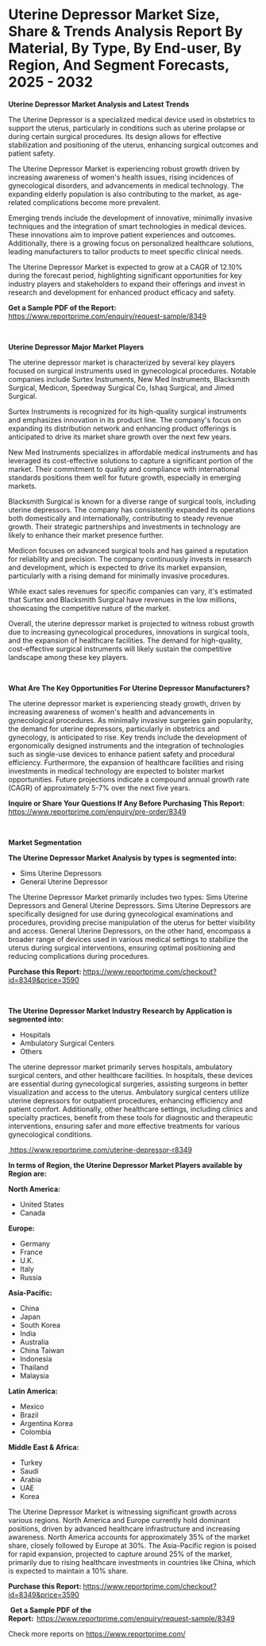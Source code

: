 <p><h1>Uterine Depressor Market Size, Share & Trends Analysis Report By Material, By Type, By End-user, By Region, And Segment Forecasts, 2025 - 2032</h1></p><p><strong>Uterine Depressor Market Analysis and Latest Trends</strong></p>
<p><p>The Uterine Depressor is a specialized medical device used in obstetrics to support the uterus, particularly in conditions such as uterine prolapse or during certain surgical procedures. Its design allows for effective stabilization and positioning of the uterus, enhancing surgical outcomes and patient safety.</p><p>The Uterine Depressor Market is experiencing robust growth driven by increasing awareness of women's health issues, rising incidences of gynecological disorders, and advancements in medical technology. The expanding elderly population is also contributing to the market, as age-related complications become more prevalent.</p><p>Emerging trends include the development of innovative, minimally invasive techniques and the integration of smart technologies in medical devices. These innovations aim to improve patient experiences and outcomes. Additionally, there is a growing focus on personalized healthcare solutions, leading manufacturers to tailor products to meet specific clinical needs.</p><p>The Uterine Depressor Market is expected to grow at a CAGR of 12.10% during the forecast period, highlighting significant opportunities for key industry players and stakeholders to expand their offerings and invest in research and development for enhanced product efficacy and safety.</p></p>
<p><strong>Get a Sample PDF of the Report:&nbsp;</strong> <a href="https://www.reportprime.com/enquiry/request-sample/8349?utm_campaign=2944&utm_medium=2&utm_source=Github&utm_content=ia&utm_term=19032025&utm_id=uterine-depressor">https://www.reportprime.com/enquiry/request-sample/8349</a></p>
<p>&nbsp;</p>
<p><strong>Uterine Depressor Major Market Players</strong></p>
<p><p>The uterine depressor market is characterized by several key players focused on surgical instruments used in gynecological procedures. Notable companies include Surtex Instruments, New Med Instruments, Blacksmith Surgical, Medicon, Speedway Surgical Co, Ishaq Surgical, and Jimed Surgical. </p><p>Surtex Instruments is recognized for its high-quality surgical instruments and emphasizes innovation in its product line. The company's focus on expanding its distribution network and enhancing product offerings is anticipated to drive its market share growth over the next few years.</p><p>New Med Instruments specializes in affordable medical instruments and has leveraged its cost-effective solutions to capture a significant portion of the market. Their commitment to quality and compliance with international standards positions them well for future growth, especially in emerging markets.</p><p>Blacksmith Surgical is known for a diverse range of surgical tools, including uterine depressors. The company has consistently expanded its operations both domestically and internationally, contributing to steady revenue growth. Their strategic partnerships and investments in technology are likely to enhance their market presence further.</p><p>Medicon focuses on advanced surgical tools and has gained a reputation for reliability and precision. The company continuously invests in research and development, which is expected to drive its market expansion, particularly with a rising demand for minimally invasive procedures.</p><p>While exact sales revenues for specific companies can vary, it's estimated that Surtex and Blacksmith Surgical have revenues in the low millions, showcasing the competitive nature of the market. </p><p>Overall, the uterine depressor market is projected to witness robust growth due to increasing gynecological procedures, innovations in surgical tools, and the expansion of healthcare facilities. The demand for high-quality, cost-effective surgical instruments will likely sustain the competitive landscape among these key players.</p></p>
<p>&nbsp;</p>
<p><strong>What Are The Key Opportunities For Uterine Depressor Manufacturers?</strong></p>
<p><p>The uterine depressor market is experiencing steady growth, driven by increasing awareness of women's health and advancements in gynecological procedures. As minimally invasive surgeries gain popularity, the demand for uterine depressors, particularly in obstetrics and gynecology, is anticipated to rise. Key trends include the development of ergonomically designed instruments and the integration of technologies such as single-use devices to enhance patient safety and procedural efficiency. Furthermore, the expansion of healthcare facilities and rising investments in medical technology are expected to bolster market opportunities. Future projections indicate a compound annual growth rate (CAGR) of approximately 5-7% over the next five years.</p></p>
<p><strong>Inquire or Share Your Questions If Any Before Purchasing This Report:</strong> <a href="https://www.reportprime.com/enquiry/pre-order/8349?utm_campaign=2944&utm_medium=2&utm_source=Github&utm_content=ia&utm_term=19032025&utm_id=uterine-depressor">https://www.reportprime.com/enquiry/pre-order/8349</a></p>
<p>&nbsp;</p>
<p><strong>Market Segmentation</strong></p>
<p><strong>The Uterine Depressor Market Analysis by types is segmented into:</strong></p>
<p><ul><li>Sims Uterine Depressors</li><li>General Uterine Depressor</li></ul></p>
<p><p>The Uterine Depressor Market primarily includes two types: Sims Uterine Depressors and General Uterine Depressors. Sims Uterine Depressors are specifically designed for use during gynecological examinations and procedures, providing precise manipulation of the uterus for better visibility and access. General Uterine Depressors, on the other hand, encompass a broader range of devices used in various medical settings to stabilize the uterus during surgical interventions, ensuring optimal positioning and reducing complications during procedures.</p></p>
<p><strong>Purchase this Report:&nbsp;</strong><a href="https://www.reportprime.com/checkout?id=8349&price=3590&utm_campaign=2944&utm_medium=2&utm_source=Github&utm_content=ia&utm_term=19032025&utm_id=uterine-depressor">https://www.reportprime.com/checkout?id=8349&price=3590</a></p>
<p>&nbsp;</p>
<p><strong>The Uterine Depressor Market Industry Research by Application is segmented into:</strong></p>
<p><ul><li>Hospitals</li><li>Ambulatory Surgical Centers</li><li>Others</li></ul></p>
<p><p>The uterine depressor market primarily serves hospitals, ambulatory surgical centers, and other healthcare facilities. In hospitals, these devices are essential during gynecological surgeries, assisting surgeons in better visualization and access to the uterus. Ambulatory surgical centers utilize uterine depressors for outpatient procedures, enhancing efficiency and patient comfort. Additionally, other healthcare settings, including clinics and specialty practices, benefit from these tools for diagnostic and therapeutic interventions, ensuring safer and more effective treatments for various gynecological conditions.</p></p>
<p><a href="https://www.reportprime.com/uterine-depressor-r8349?utm_campaign=2944&utm_medium=2&utm_source=Github&utm_content=ia&utm_term=19032025&utm_id=uterine-depressor">&nbsp;https://www.reportprime.com/uterine-depressor-r8349</a></p>
<p><strong>In terms of Region, the Uterine Depressor Market Players available by Region are:</strong></p>
<p>
    <p> <strong> North America: </strong>
        <ul>
            <li>United States</li>
            <li>Canada</li>
        </ul>
        </p> 
    <p> <strong> Europe: </strong>
        <ul>
            <li>Germany</li>
            <li>France</li>
            <li>U.K.</li>
            <li>Italy</li>
            <li>Russia</li>
        </ul>
        </p> 
    <p> <strong> Asia-Pacific: </strong>
        <ul>
            <li>China</li>
            <li>Japan</li>
            <li>South Korea</li>
            <li>India</li>
            <li>Australia</li>
            <li>China Taiwan</li>
            <li>Indonesia</li>
            <li>Thailand</li>
            <li>Malaysia</li>
        </ul>
        </p> 
    <p> <strong> Latin America: </strong>
        <ul>
            <li>Mexico</li>
            <li>Brazil</li>
            <li>Argentina Korea</li>
            <li>Colombia</li>
        </ul>
        </p> 
    <p> <strong> Middle East & Africa: </strong>
        <ul>
            <li>Turkey</li>
            <li>Saudi</li>
            <li>Arabia</li>
            <li>UAE</li>
            <li>Korea</li>
        </ul>
    </p>
    </p>
<p><p>The Uterine Depressor Market is witnessing significant growth across various regions. North America and Europe currently hold dominant positions, driven by advanced healthcare infrastructure and increasing awareness. North America accounts for approximately 35% of the market share, closely followed by Europe at 30%. The Asia-Pacific region is poised for rapid expansion, projected to capture around 25% of the market, primarily due to rising healthcare investments in countries like China, which is expected to maintain a 10% share.</p></p>
<p><strong>Purchase this Report: </strong><a href="https://www.reportprime.com/checkout?id=8349&price=3590&utm_campaign=2944&utm_medium=2&utm_source=Github&utm_content=ia&utm_term=19032025&utm_id=uterine-depressor">https://www.reportprime.com/checkout?id=8349&price=3590</a></p>
<p>&nbsp;<strong>Get a Sample PDF of the Report:&nbsp;&nbsp;</strong><a href="https://www.reportprime.com/enquiry/request-sample/8349?utm_campaign=2944&utm_medium=2&utm_source=Github&utm_content=ia&utm_term=19032025&utm_id=uterine-depressor">https://www.reportprime.com/enquiry/request-sample/8349</a></p>
<p><strong></strong></p>
<p>Check more reports on <a href="https://www.reportprime.com/?utm_campaign=2944&utm_medium=2&utm_source=Github&utm_content=ia&utm_term=19032025&utm_id=uterine-depressor">https://www.reportprime.com/</a></p>